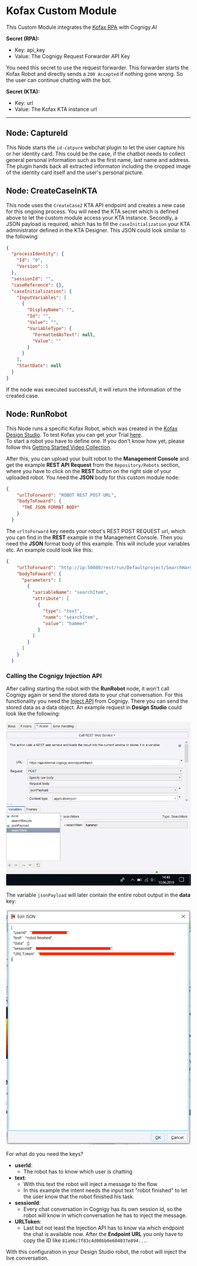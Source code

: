 # Kofax Custom Module

This Custom Module integrates the [Kofax RPA](https://www.kofax.de/-/media/Files/Datasheets/DE/ps_kofax-kapow_de.pdf) with Cognigy.AI

**Secret (RPA):**
- Key: api_key
- Value: The Cognigy Request Forwarder API Key

You need this secret to use the request forwarder. This forwarder starts the Kofax Robot and directly sends a `200 Accepted` if nothing gone wrong. So the user can continue chatting with the bot.

**Secret (KTA):**
- Key: url
- Value: The Kofax KTA instance url

____

## Node: CaptureId

This Node starts the `id-catpure` webchat plugin to let the user capture his or her identity card. This could be the case, if the chatbot needs to collect general personal information such as the first name, last name and address. The plugin hands back all extracted informaton including the cropped image of the identity card itself and the user's personal picture. 

## Node: CreateCaseInKTA

This node uses the `CreateCase2` KTA API endpoint and creates a new case for this ongoing process. You will need the KTA secret which is defined above to let the custom module access your KTA instance. Secondly, a JSON payload is required, which has to fill the `caseInitialization` your KTA administrator defined in the KTA Designer. This JSON could look similar to the following:
```json
{
  "processIdentity": {
    "Id": "9",
    "Version": 1
  },
  "sessionId": "",
  "caseReference": {},
  "caseInitialization": {
    "InputVariables": [
      {
        "DisplayName": "",
        "Id": "",
        "Value": "",
        "VariableType": {
          "FormattedAsText": null,
          "Value": ""
        }
      }
    ],
    "StartDate": null
  }
}
```

If the node was executed successfull, it will return the information of the created case. 

## Node: RunRobot

This Node runs a specific Kofax Robot, which was created in the [Kofax Design Studio](https://www.coforce.nl/kofax-kapow/design-studio/?lang=en). To test Kofax you can get your Trial [here](https://www.kofax.com/Products/Robotic-Process-Automation/Kapow/rpa-free-trial?crmCampaignID=CMP-14638-T2C7F5). \
To start a robot you have to define one. If you don't know how yet, please follow this [Getting Started Video Collection](https://www.kofax.com/Learn/Videos/kofax-rpa-tutorials?utm_campaign=10758&utm_medium=email&utm_source=Eloqua). 

After this, you can upload your built robot to the **Management Console** and get the example **REST API Request** from the `Repository/Robots` section, where you have to click on the **REST** button on the right side of your uploaded robot. You need the **JSON** body for this custom module node: 

``` json
{
    "urlToForward": "ROBOT REST POST URL",
    "bodyToFoward": {
      "THE JSON FORMAT BODY"
    }
  }
```
The `urltoForward` key needs your robot's REST POST REQUEST url, which you can find in the **REST** example in the Management Console. Then you need the **JSON** format body of this example. This will include your variables etc. An example could look like this: 
``` json
{
    "urlToForward": "http://ip:50080/rest/run/Defaultproject/SearchHardware.robot",
    "bodyToFoward": {
      "parameters": [
        {
          "variableName": "searchItem",
          "attribute": [
            {
              "type": "text",
              "name": "searchItem",
              "value": "hammer"
            }
          ]
        }
      ]
    }
  }
```

### Calling the Cognigy Injection API
After calling starting the robot with the **RunRobot** node, it won't call Cognigy again or send the stored data to your chat conversation. For this functionality you need the [Inject API](https://docs.cognigy.com/v3.3/reference#post_inject) from Cognigy. There you can send the stored data as a data object. An example request in **Design Studio** could look like the following: 

![Inject API Request](./docs/image2.png)

The variable `jsonPayload` will later contain the entire robot output in the **data** key:

![Json Payload](./docs/image1.png)

For what do you need the keys?
- **userId**: 
    - The robot has to know which user is chatting
- **text**:
    - With this text the robot will inject a message to the flow
    - In this example the intent needs the input text "robot finished" to let the user know that the robot finished his task.
- **sessionId**:
    - Every chat conversation in Cognigy has its own session id, so the robot will know in which conversation he has to inject the message.
- **URLToken**: 
    - Last but not least the Injection API has to know via which endpoint the chat is available now. After the **Endpoint URL** you only have to copy the ID like `81a96c7f83c4d00bb0e604037e894...`.

With this configuration in your Design Studio robot, the robot will inject the live conversation.